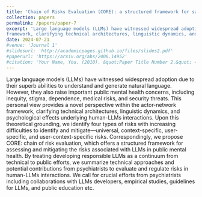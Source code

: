 ```yaml
---
title: 'Chain of Risks Evaluation (CORE): a structured framework for safer large language models in public mental health (email for draft)'
collection: papers
permalink: /papers/paper-7
excerpt: 'Large language models (LLMs) have witnessed widespread adoption due to their superb abilities to understand and generate natural language. However, they also raise important public mental health concerns, including inequity, stigma, dependence, medical risks, and security threats. This personal view provides a novel perspective within the actor-network 
framework, clarifying technical architectures, linguistic dynamics, and psychological effects underlying human-LLMs interactions. Upon this theoretical grounding, we identify four types of risks with increasing difficulties to identify and mitigate—universal, context-specific, user-specific, and user-context-specific risks. Correspondingly, we propose CORE: chain of risk evaluation, which offers a structured framework for assessing and mitigating the risks associated with LLMs in public mental health. By treating developing responsible LLMs as a continuum from technical to public efforts, we summarize technical approaches and potential contributions from psychiatrists to evaluate and regulate risks in human-LLMs interactions. We call for crucial efforts from psychiatrists including collaborations with LLMs developers, empirical studies, guidelines for LLMs, and public education etc.'
date: 2024-07-21
#venue: 'Journal 1'
#slidesurl: 'http://academicpages.github.io/files/slides2.pdf'
#paperurl: 'https://arxiv.org/abs/2406.14952'
#citation: 'Your Name, You. (2010). &quot;Paper Title Number 2.&quot; <i>Journal 1</i>. 1(2).'
---
```


Large language models (LLMs) have witnessed widespread adoption due to their superb abilities to understand and generate natural language. However, they also raise important public mental health concerns, including inequity, stigma, dependence, medical risks, and security threats. This personal view provides a novel perspective within the actor-network 
framework, clarifying technical architectures, linguistic dynamics, and psychological effects underlying human-LLMs interactions. Upon this theoretical grounding, we identify four types of risks with increasing difficulties to identify and mitigate—universal, context-specific, user-specific, and user-context-specific risks. Correspondingly, we propose CORE: chain of risk evaluation, which offers a structured framework for assessing and mitigating the risks associated with LLMs in public mental health. By treating developing responsible LLMs as a continuum from technical to public efforts, we summarize technical approaches and potential contributions from psychiatrists to evaluate and regulate risks in human-LLMs interactions. We call for crucial efforts from psychiatrists including collaborations with LLMs developers, empirical studies, guidelines for LLMs, and public education etc.